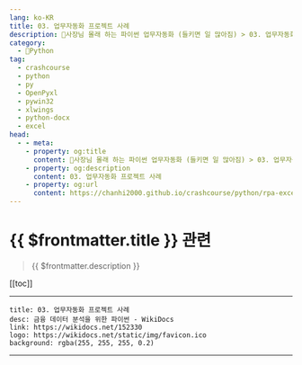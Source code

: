 ```yaml
---
lang: ko-KR
title: 03. 업무자동화 프로젝트 사례
description: 🐍사장님 몰래 하는 파이썬 업무자동화 (들키면 일 많아짐) > 03. 업무자동화 프로젝트 사례
category:
  - 🐍Python
tag: 
  - crashcourse
  - python
  - py
  - OpenPyxl
  - pywin32
  - xlwings
  - python-docx
  - excel
head:
  - - meta:
    - property: og:title
      content: 🐍사장님 몰래 하는 파이썬 업무자동화 (들키면 일 많아짐) > 03. 업무자동화 프로젝트 사례
    - property: og:description
      content: 03. 업무자동화 프로젝트 사례
    - property: og:url
      content: https://chanhi2000.github.io/crashcourse/python/rpa-excel/03.html
---
```


# {{ $frontmatter.title }} 관련

> {{ $frontmatter.description }}

[[toc]]

---

```component VPCard
title: 03. 업무자동화 프로젝트 사례
desc: 금융 데이터 분석을 위한 파이썬 - WikiDocs
link: https://wikidocs.net/152330
logo: https://wikidocs.net/static/img/favicon.ico
background: rgba(255, 255, 255, 0.2)
```

---

<TagLinks />